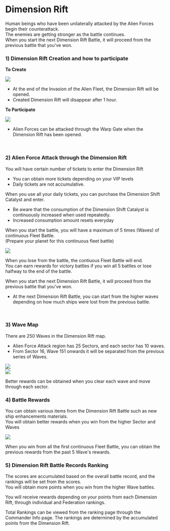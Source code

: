 # Dimension Rift

Human beings who have been unilaterally attacked by the Alien Forces begin their counterattack.<br>
The enemies are getting stronger as the battle continues.<br>
When you start the next Dimension Rift Battle, it will proceed from the previous battle that you've won.
<br>

### 1) Dimension Rift Creation and how to participate

**To Create**

![](http://astrokings.s3.amazonaws.com/html/img/help/505_01.jpg)
- At the end of the Invasion of the Alien Fleet, the Dimension Rift will be opened.
- Created Dimension Rift will disappear after 1 hour.

**To Participate**

![](http://astrokings.s3.amazonaws.com/html/img/help/505_02.jpg)
- Alien Forces can be attacked through the Warp Gate when the Dimension Rift has been opened. 

<br>

### 2) Alien Force Attack through the Dimension Rift

You will have certain number of tickets to enter the Dimension Rift
- You can obtain more tickets depending on your VIP levels
- Daily tickets are not accumulative.

When you use all your daily tickets, you can purchase the Dimension Shift Catalyst and enter.
- Be aware that the consumption of the Dimension Shift Catalyst is continuously increased when used repeatedly. 
- Increased consumption amount resets everyday

When you start the battle, you will have a maximum of 5 times (Waves) of continuous Fleet Battle.<br>
(Prepare your planet for this continuous fleet battle)

![](http://astrokings.s3.amazonaws.com/html/img/help/505_03.jpg)

When you lose from the battle, the contiuous Fleet Battle will end. <br>
You can earn rewards for victory battles if you win all 5 battles or lose halfway to the end of the battle.

When you start the next Dimension Rift Battle, it will proceed from the previous battle that you've won.
- At the next Dimension Rift Battle, you can start from the higher waves depending on how much ships were lost from the previous battle.
<br>

### 3) Wave Map

There are 250 Waves in the Dimension Rift map.<br>
- Alien Force Attack region has 25 Sectors, and each sector has 10 waves.<br>
- From Sector 16, Wave 151 onwards it will be separated from the previous series of Waves.<br>

![](http://astrokings.s3.amazonaws.com/html/img/help/505_04.jpg)<br>
![](http://astrokings.s3.amazonaws.com/html/img/help/505_05.jpg)

Better rewards can be obtained when you clear each wave and move through each sector. 
<br>

### 4) Battle Rewards

You can obtain various items from the Dimension Rift Battle such as new ship enhancements materials.<br>
You will obtain better rewards when you win from the higher Sector and Waves

![](http://astrokings.s3.amazonaws.com/html/img/help/505_06.jpg)

When you win from all the first continuous Fleet Battle,  you can obtain the previous rewards from the past 5 Wave's rewards.
<br>

### 5) Dimension Rift Battle Records Ranking

The scores are accumulated based on the overall battle record, and the rankings will be set from the scores.<br>
You will obtain more points when you win from the higher Wave battles.

You will receive rewards depending on your points from each Dimension Rift, through individual and Federation rankings.

Total Rankings can be viewed from the ranking page through the Commander Info page. The rankings are determined by the accumulated points from the Dimension Rift.

